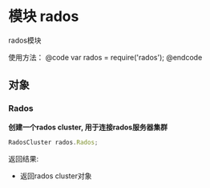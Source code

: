 # 模块 rados
rados模块

使用方法：
@code
var rados = require('rados');
@endcode

## 对象
        
### Rados
**创建一个rados cluster, 用于连接rados服务器集群**

```JavaScript
RadosCluster rados.Rados;
```

返回结果:
* 返回rados cluster对象

